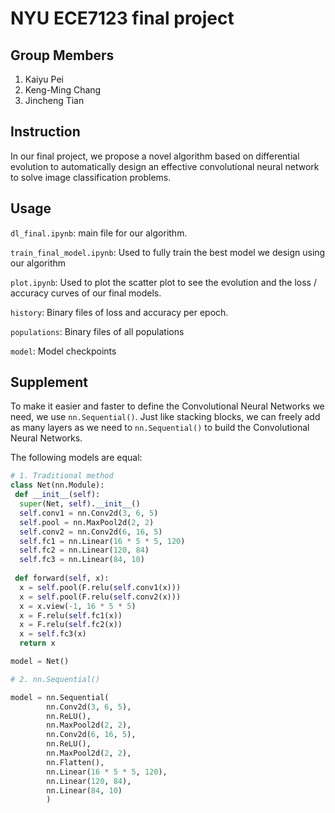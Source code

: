 # NYU ECE7123 final project

## Group Members

1. Kaiyu Pei
2. Keng-Ming Chang
3. Jincheng Tian

## Instruction

In our final project, we propose a novel algorithm based on differential evolution to automatically design an effective convolutional neural network to solve image classification problems.

## Usage

`dl_final.ipynb`: main file for our algorithm.

`train_final_model.ipynb`: Used to fully train the best model we design using our algorithm  

`plot.ipynb`: Used to plot the scatter plot to see the evolution and the loss / accuracy curves of our final models.

`history`: Binary files of loss and accuracy per epoch.

`populations`: Binary files of all populations

`model`: Model checkpoints

## Supplement

To make it easier and faster to define the Convolutional Neural Networks we need, we use `nn.Sequential()`. Just like stacking blocks, we can freely add as many layers as we need to `nn.Sequential()` to build the Convolutional Neural Networks.

The following models are equal:

```python
# 1. Traditional method
class Net(nn.Module):
 def __init__(self):
  super(Net, self).__init__()
  self.conv1 = nn.Conv2d(3, 6, 5)
  self.pool = nn.MaxPool2d(2, 2)
  self.conv2 = nn.Conv2d(6, 16, 5)
  self.fc1 = nn.Linear(16 * 5 * 5, 120)
  self.fc2 = nn.Linear(120, 84)
  self.fc3 = nn.Linear(84, 10)
 
 def forward(self, x):
  x = self.pool(F.relu(self.conv1(x)))
  x = self.pool(F.relu(self.conv2(x)))
  x = x.view(-1, 16 * 5 * 5)
  x = F.relu(self.fc1(x))
  x = F.relu(self.fc2(x))
  x = self.fc3(x)
  return x

model = Net()

# 2. nn.Sequential()

model = nn.Sequential(
        nn.Conv2d(3, 6, 5),
        nn.ReLU(),
        nn.MaxPool2d(2, 2), 
        nn.Conv2d(6, 16, 5),
        nn.ReLU(),
        nn.MaxPool2d(2, 2),
        nn.Flatten(),
        nn.Linear(16 * 5 * 5, 120),
        nn.Linear(120, 84),
        nn.Linear(84, 10)
        )

```
